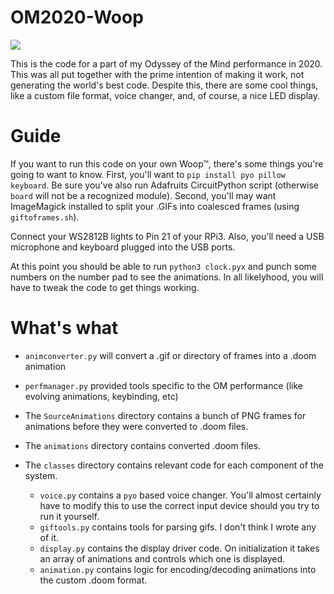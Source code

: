 # OM2020-Woop

![](https://i.imgur.com/jYlKAmU.jpg)

This is the code for a part of my Odyssey of the Mind performance in 2020. This was all put together with the prime intention of making it work, not generating the world's best code. Despite this, there are some cool things, like a custom file format, voice changer, and, of course, a nice LED display.

# Guide

If you want to run this code on your own Woop™, there's some things you're going to want to know. First, you'll want to `pip install pyo pillow keyboard`. Be sure you've also run Adafruits CircuitPython script (otherwise `board` will not be a recognized module). Second, you'll may want ImageMagick installed to split your .GIFs into coalesced frames (using `giftoframes.sh`).

Connect your WS2812B lights to Pin 21 of your RPi3. Also, you'll need a USB microphone and keyboard plugged into the USB ports.

At this point you should be able to run `python3 clock.pyx` and punch some numbers on the number pad to see the animations. In all likelyhood, you will have to tweak the code to get things working.

# What's what

* `animconverter.py` will convert a .gif or directory of frames into a .doom animation

* `perfmanager.py` provided tools specific to the OM performance (like evolving animations, keybinding, etc)

* The `SourceAnimations` directory contains a bunch of PNG frames for animations before they were converted to .doom files.

* The `animations` directory contains converted .doom files.

* The `classes` directory contains relevant code for each component of the system.
    * `voice.py` contains a `pyo` based voice changer. You'll almost certainly have to modify this to use the correct input device should you try to run it yourself.
    * `giftools.py` contains tools for parsing gifs. I don't think I wrote any of it.
    * `display.py` contains the display driver code. On initialization it takes an array of animations and controls which one is displayed.
    * `animation.py` contains logic for encoding/decoding animations into the custom .doom format.